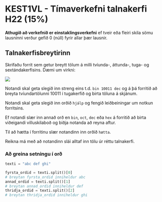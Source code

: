 # KEST1VL - Tímaverkefni talnakerfi H22 (15%)

**Athugið að verkefnið er einstaklingsverkefni** ef tveir eða fleiri skila sömu lausninni verður gefið 0 (núll) fyrir allar þær lausnir.

## Talnakerfisbreytirinn

Skrifaðu forrit sem getur breytt tölum á milli tvíunda-, áttunda-, tuga- og sextándakerfisins. Dæmi um virkni:

![](https://gist.githubusercontent.com/gestskoli/2410275f6ec2feac7f95a959ae98227b/raw/537547383aefce119ae89ba87c3ce1b6dbd41ea4/KEST1VL_talnakerfi_H22.gif)

Notandi skal geta slegið inn streng eins t.d. `bin 10011 dec` og á þá forritið að breyta tvíundartölunni 10011 í tugakerfið og birta töluna á skjánum.

Notandi skal geta slegið inn orðið `hjálp` og fengið leiðbeiningar um notkun forritsins.

Ef notandi slær inn annað orð en `bin`, `oct`, `dec` eða `hex` á forritið að birta viðeigandi villuskilaboð og biðja notanda að reyna aftur.

Til að hætta í forritinu slær notandinn inn orðið `hætta`.

Reikna má með að notandinn slái alltaf inn tölu úr réttu talnakerfi.

### Að greina setningu í orð

```python
texti = "abc def ghi"

fyrsta_ordid = texti.split()[0]
# breytan fyrsta_ordid inniheldur abc
annad_ordid = texti.split()[1]
# breytan annad_ordid inniheldur def
thridja_ordid = texti.split()[2]
# breytan thridja_ordid inniheldur ghi
```


